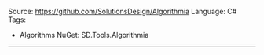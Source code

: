 Source:  https://github.com/SolutionsDesign/Algorithmia
Language: C#
Tags:
  - Algorithms
NuGet: SD.Tools.Algorithmia
---